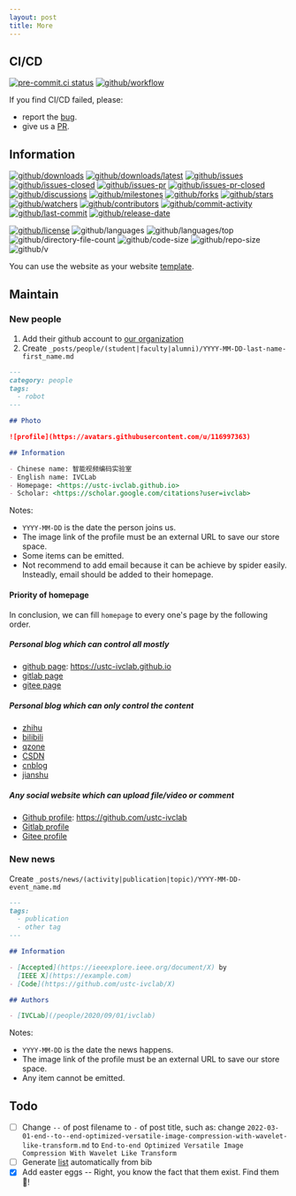 ```yaml
---
layout: post
title: More
---
```


## CI/CD

[![pre-commit.ci status](https://results.pre-commit.ci/badge/github/ustc-ivclab/ustc-ivclab.github.io/main.svg)](https://results.pre-commit.ci/latest/github/ustc-ivclab/ustc-ivclab.github.io/main)
[![github/workflow](https://github.com/ustc-ivclab/ustc-ivclab.github.io/actions/workflows/main.yml/badge.svg)](https://github.com/ustc-ivclab/ustc-ivclab.github.io/actions)

If you find CI/CD failed, please:

- report the [bug](https://github.com/ustc-ivclab/ustc-ivclab.github.io/issues).
- give us a [PR](https://github.com/ustc-ivclab/ustc-ivclab.github.io/pulls).

## Information

[![github/downloads](https://shields.io/github/downloads/ustc-ivclab/ustc-ivclab.github.io/total)](https://github.com/ustc-ivclab/ustc-ivclab.github.io/releases)
[![github/downloads/latest](https://shields.io/github/downloads/ustc-ivclab/ustc-ivclab.github.io/latest/total)](https://github.com/ustc-ivclab/ustc-ivclab.github.io/releases/latest)
[![github/issues](https://shields.io/github/issues/ustc-ivclab/ustc-ivclab.github.io)](https://github.com/ustc-ivclab/ustc-ivclab.github.io/issues)
[![github/issues-closed](https://shields.io/github/issues-closed/ustc-ivclab/ustc-ivclab.github.io)](https://github.com/ustc-ivclab/ustc-ivclab.github.io/issues?q=is%3Aissue+is%3Aclosed)
[![github/issues-pr](https://shields.io/github/issues-pr/ustc-ivclab/ustc-ivclab.github.io)](https://github.com/ustc-ivclab/ustc-ivclab.github.io/pulls)
[![github/issues-pr-closed](https://shields.io/github/issues-pr-closed/ustc-ivclab/ustc-ivclab.github.io)](https://github.com/ustc-ivclab/ustc-ivclab.github.io/pulls?q=is%3Apr+is%3Aclosed)
[![github/discussions](https://shields.io/github/discussions/ustc-ivclab/ustc-ivclab.github.io)](https://github.com/ustc-ivclab/ustc-ivclab.github.io/discussions)
[![github/milestones](https://shields.io/github/milestones/all/ustc-ivclab/ustc-ivclab.github.io)](https://github.com/ustc-ivclab/ustc-ivclab.github.io/milestones)
[![github/forks](https://shields.io/github/forks/ustc-ivclab/ustc-ivclab.github.io)](https://github.com/ustc-ivclab/ustc-ivclab.github.io/network/members)
[![github/stars](https://shields.io/github/stars/ustc-ivclab/ustc-ivclab.github.io)](https://github.com/ustc-ivclab/ustc-ivclab.github.io/stargazers)
[![github/watchers](https://shields.io/github/watchers/ustc-ivclab/ustc-ivclab.github.io)](https://github.com/ustc-ivclab/ustc-ivclab.github.io/watchers)
[![github/contributors](https://shields.io/github/contributors/ustc-ivclab/ustc-ivclab.github.io)](https://github.com/ustc-ivclab/ustc-ivclab.github.io/graphs/contributors)
[![github/commit-activity](https://shields.io/github/commit-activity/w/ustc-ivclab/ustc-ivclab.github.io)](https://github.com/ustc-ivclab/ustc-ivclab.github.io/graphs/commit-activity)
[![github/last-commit](https://shields.io/github/last-commit/ustc-ivclab/ustc-ivclab.github.io)](https://github.com/ustc-ivclab/ustc-ivclab.github.io/commits)
[![github/release-date](https://shields.io/github/release-date/ustc-ivclab/ustc-ivclab.github.io)](https://github.com/ustc-ivclab/ustc-ivclab.github.io/releases/latest)

[![github/license](https://shields.io/github/license/ustc-ivclab/ustc-ivclab.github.io)](https://github.com/ustc-ivclab/ustc-ivclab.github.io/blob/master/LICENSE)
![github/languages](https://shields.io/github/languages/count/ustc-ivclab/ustc-ivclab.github.io)
![github/languages/top](https://shields.io/github/languages/top/ustc-ivclab/ustc-ivclab.github.io)
![github/directory-file-count](https://shields.io/github/directory-file-count/ustc-ivclab/ustc-ivclab.github.io)
![github/code-size](https://shields.io/github/languages/code-size/ustc-ivclab/ustc-ivclab.github.io)
![github/repo-size](https://shields.io/github/repo-size/ustc-ivclab/ustc-ivclab.github.io)
![github/v](https://shields.io/github/v/release/ustc-ivclab/ustc-ivclab.github.io)

You can use the website as your website
[template](https://github.com/ustc-ivclab/ustc-ivclab.github.io/generate).

## Maintain

### New people

1. Add their github account to [our organization](https://github.com/ustc-ivclab)
2. Create `_posts/people/(student|faculty|alumni)/YYYY-MM-DD-last-name-first_name.md`

```markdown
---
category: people
tags:
  - robot
---

## Photo

![profile](https://avatars.githubusercontent.com/u/116997363)

## Information

- Chinese name: 智能视频编码实验室
- English name: IVCLab
- Homepage: <https://ustc-ivclab.github.io>
- Scholar: <https://scholar.google.com/citations?user=ivclab>
```

Notes:

- `YYYY-MM-DD` is the date the person joins us.
- The image link of the profile must be an external URL to save our store space.
- Some items can be emitted.
- Not recommend to add email because it can be achieve by spider easily.
  Insteadly, email should be added to their homepage.

#### Priority of homepage

In conclusion, we can fill `homepage` to every one's page by the following
order.

##### Personal blog which can control all mostly

- [github page](https://pages.github.com): <https://ustc-ivclab.github.io>
- [gitlab page](https://docs.gitlab.com/ee/user/project/pages)
- [gitee page](https://gitee.com/help/articles/4136)

##### Personal blog which can only control the content

- [zhihu](https://www.zhihu.com)
- [bilibili](https://www.bilibili.com)
- [qzone](https://qzone.qq.com)
- [CSDN](https://www.csdn.net)
- [cnblog](https://www.cnblogs.com)
- [jianshu](https://www.jianshu.com)

##### Any social website which can upload file/video or comment

- [Github profile](https://github.com): <https://github.com/ustc-ivclab>
- [Gitlab profile](https://gitlab.com)
- [Gitee profile](https://gitee.com)

### New news

Create `_posts/news/(activity|publication|topic)/YYYY-MM-DD-event_name.md`

```markdown
---
tags:
  - publication
  - other tag
---

## Information

- [Accepted](https://ieeexplore.ieee.org/document/X) by
  [IEEE X](https://example.com)
- [Code](https://github.com/ustc-ivclab/X)

## Authors

- [IVCLab](/people/2020/09/01/ivclab)
```

Notes:

- `YYYY-MM-DD` is the date the news happens.
- The image link of the profile must be an external URL to save our store space.
- Any item cannot be emitted.

## Todo

- [ ] Change `--` of post filename to `-` of post title, such as: change
  `2022-03-01-end--to--end-optimized-versatile-image-compression-with-wavelet-like-transform.md`
  to `End-to-end Optimized Versatile Image Compression With Wavelet Like Transform`
- [ ] Generate
  [list](/2020/09/27/a-list-of-publications-of-learning-based-image-and-video-compression)
  automatically from bib
- [x] Add easter eggs -- Right, you know the fact that them exist.
  Find them :egg:!
